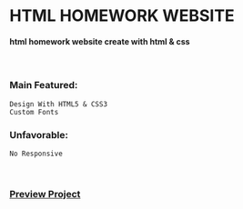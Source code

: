 # HTML HOMEWORK WEBSITE
#### html homework website create with html & css

<br />

### Main Featured:
    Design With HTML5 & CSS3
    Custom Fonts
    
### Unfavorable:
    No Responsive    

<br />

### [Preview Project](https://romanakhatun.github.io/html-homework-website/)
